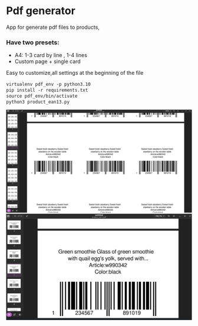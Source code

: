 # Pdf generator
App for generate pdf files to products,

<h3> Have two presets: </h3>
<ul>
<li>A4: 1-3 card by line , 1-4 lines</li>
<li>Custom page + single card</li>
</ul>

Easy to customize,all settings at the beginning of the file

```
virtualenv pdf_env -p python3.10
pip install -r requirements.txt
source pdf_env/bin/activate
python3 product_ean13.py
```

<img src="assets/description/pdf_example.png">
<img src="assets/description/pdf_1_example.png">

